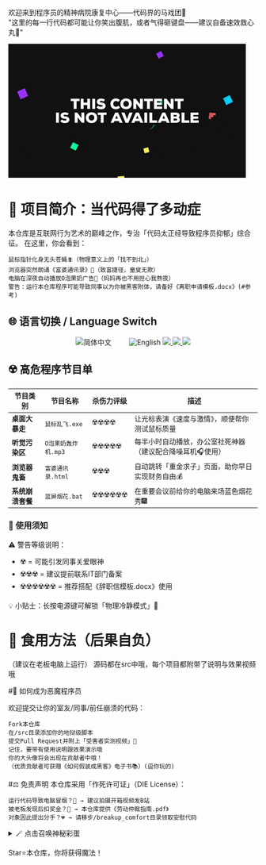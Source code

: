 欢迎来到程序员的精神病院康复中心——代码界的马戏团🎪  
"这里的每一行代码都可能让你笑出腹肌，或者气得砸键盘——建议自备速效救心丸💊"  

![这是废话](giphy.gif)

# 🤖 项目简介：当代码得了多动症   

本仓库是互联网行为艺术的巅峰之作，专治「代码太正经导致程序员抑郁」综合征。
在这里，你会看到：

    鼠标指针化身无头苍蝇🪰（物理意义上的「找不到北」）
    浏览器突然朗诵《富婆通讯录》📖（致富捷径，童叟无欺）
    电脑在深夜自动播放O泡果奶广告🍼（妈妈再也不用担心我熬夜）
    警告：运行本仓库程序可能导致同事以为你被黑客附体，请备好《离职申请模板.docx》(#参考)

## 🌐 语言切换 / Language Switch

<div align="center">

<!-- 中文版跳转卡片 -->
<a href="README.zh-CN.md" style="text-decoration: none;">
  <img src="https://img.shields.io/badge/简体中文-🇨🇳-red?style=for-the-badge&logo=openaccess&logoColor=white" alt="简体中文" height="40">
</a>  

<!-- 英文版跳转卡片 -->
<a href="README.en.md" style="text-decoration: none;">
  <img src="https://img.shields.io/badge/English-🇺🇸-blue?style=for-the-badge&logo=googletranslate&logoColor=white" alt="English" height="40">
</a>

<!-- 日语 -->
<a href="README.ja.md">
  <img src="https://img.shields.io/badge/日本語-🇯🇵-lightgrey?style=for-the-badge" height="40">
</a>

<!-- 西班牙语 -->
<a href="README.es.md">
  <img src="https://img.shields.io/badge/Español-🇪🇸-yellow?style=for-the-badge&logo=duolingo&logoColor=red" height="40">
</a>

<a href="README.fr.md">
  <img src="https://img.shields.io/badge/Français-🇫🇷-blue?style=for-the-badge&logo=paritysubstrate&logoColor=white" height="40">
</a>

</div>


## ☢️ 高危程序节目单  

| 节目类别       | 节目名称               | 杀伤力评级          | 描述                                                                 |
|----------------|------------------------|---------------------|----------------------------------------------------------------------|
| **桌面大暴走** | `鼠标乱飞.exe`         | ☢️☢️☢️☢️           | 让光标表演《速度与激情》，顺便帮你测试鼠标质量                       |
| **听觉污染区** | `O泡果奶轰炸机.mp3`    | ☢️☢️☢️☢️☢️         | 每半小时自动播放，办公室社死神器（建议配合降噪耳机🎧使用）           |
| **浏览器鬼畜** | `富婆通讯录.html`      | ☢️☢️☢️             | 自动跳转「重金求子」页面，助你早日实现财务自由💰                     |
| **系统崩溃套餐**| `蓝屏烟花.bat`         | ☢️☢️☢️☢️☢️☢️       | 在重要会议前给你的电脑来场蓝色烟花秀🎆                               |

### 📢 使用须知  
⚠️ 警告等级说明：  
- ☢️ = 可能引发同事关爱眼神  
- ☢️☢️☢️ = 建议提前联系IT部门备案  
- ☢️☢️☢️☢️☢️☢️ = 推荐搭配《辞职信模板.docx》使用  

💡 小贴士：长按电源键可解锁「物理冷静模式」🔌


# 🚀 食用方法（后果自负）
（建议在老板电脑上运行）
源码都在src中哦，每个项目都附带了说明与效果视频哦


#🤝 如何成为恶魔程序员

欢迎提交让你的室友/同事/前任崩溃的代码：

    Fork本仓库
    在/src目录添加你的地狱级脚本
    提交Pull Request并附上「受害者实测视频」🎥
	记住，要带有使用说明跟效果演示哦
	你的大头像将会出现在贡献者中哦！
    （优质贡献者可获赠《如何假装成黑客》电子书📚）(逗你玩的)

#⚖️ 免责声明
本仓库采用「作死许可证」（DIE License）：

    运行代码导致电脑冒烟？🎇 → 建议拍摄开箱视频发B站
    被老板发现后扣奖金？💸 → 本仓库提供《劳动仲裁指南.pdf》
    对象因此提出分手？💔 → 请移步/breakup_comfort目录领取安慰代码

<details>
<summary>🪄 点击召唤神秘彩蛋</summary>
<br>


正在加载哲学三连：
while True: print("为什么要运行我？→ 因为代码在这里 → 所以世界需要伤害")

</details>



Star⭐本仓库，你将获得魔法！
